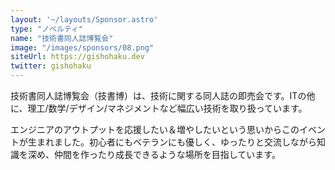 ```yaml
---
layout: '~/layouts/Sponsor.astro'
type: "ノベルティ"
name: "技術書同人誌博覧会"
image: "/images/sponsors/08.png"
siteUrl: https://gishohaku.dev
twitter: gishohaku
---
```


技術書同人誌博覧会（技書博）は、技術に関する同人誌の即売会です。ITの他に、理工/数学/デザイン/マネジメントなど幅広い技術を取り扱っています。

エンジニアのアウトプットを応援したい＆増やしたいという思いからこのイベントが生まれました。初心者にもベテランにも優しく、ゆったりと交流しながら知識を深め、仲間を作ったり成長できるような場所を目指しています。